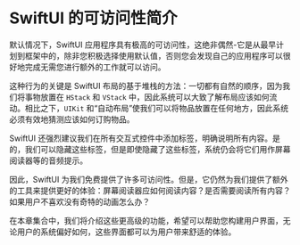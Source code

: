SwiftUI 的可访问性简介
===

默认情况下，SwiftUI 应用程序具有极高的可访问性，这绝非偶然-它是从最早计划到框架中的，除非您积极选择使用默认值，否则您会发现自己的应用程序可以很好地完成无需您进行额外的工作就可以访问。

这种行为的关键是 SwiftUI 布局的基于堆栈的方法：一切都有自然的顺序，因为我们将事物放置在 `HStack` 和 `VStack` 中，因此系统可以大致了解布局应该如何流动。相比之下，`UIKit` 和“自动布局”使我们可以将物品放置在任何地方，因此系统必须有效地猜测应该如何订购物品。

SwiftUI 还强烈建议我们在所有交互式控件中添加标签，明确说明所有内容。是的，我们可以隐藏这些标签，但是即使隐藏了这些标签，系统仍会将它们用作屏幕阅读器等的音频提示。

因此，SwiftUI 为我们免费提供了许多可访问性。但是，它仍然为我们提供了额外的工具来提供更好的体验：屏幕阅读器应如何阅读内容？是否需要阅读所有内容？如果用户不喜欢没有奇特的动画怎么办？

在本章集合中，我们将介绍这些更高级的功能，希望可以帮助您构建用户界面，无论用户的系统偏好如何，这些界面都可以为用户带来舒适的体验。